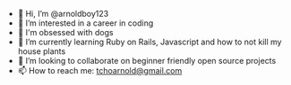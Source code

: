 - 👋  Hi, I’m @arnoldboy123
- 👀  I’m interested in a career in coding
- 🐶  I'm obsessed with dogs
- 🌱  I’m currently learning Ruby on Rails, Javascript and how to not kill my house plants
- 💞️  I’m looking to collaborate on beginner friendly open source projects
- 📫  How to reach me: tchoarnold@gmail.com

<!---
arnoldboy123/arnoldboy123 is a ✨ special ✨ repository because its `README.md` (this file) appears on your GitHub profile.
You can click the Preview link to take a look at your changes.
--->
